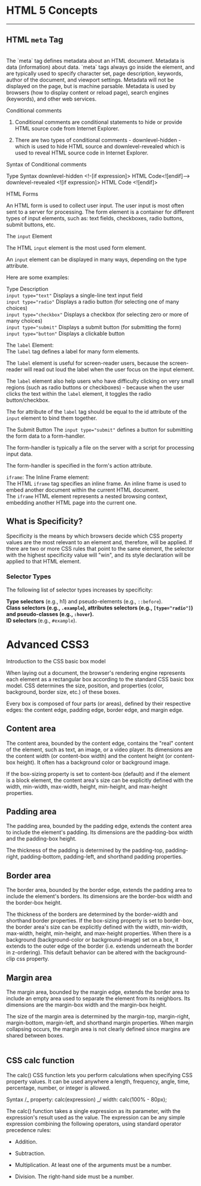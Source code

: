 # HTML 5 Concepts

---

## HTML `meta` Tag

<br>
The `meta` tag defines metadata about an HTML document. Metadata is data (information) about data.
`meta` tags always go inside the <head> element, and are typically used to specify character set, page description, keywords, author of the document, and viewport settings.
Metadata will not be displayed on the page, but is machine parsable.
Metadata is used by browsers (how to display content or reload page), search engines (keywords), and other web services.

Conditional comments

1. Conditional comments are conditional statements to hide or provide HTML source code from Internet Explorer.

2. There are two types of conditional comments - downlevel-hidden - which is used to hide HTML source and downlevel-revealed which is used to reveal HTML source code in Internet Explorer.

Syntax of Conditional comments

Type Syntax
downlevel-hidden <!-[if expression]> HTML Code<![endif]-->
downlevel-revealed <![if expression]> HTML Code <![endif]>

HTML Forms

An HTML form is used to collect user input. The user input is most often sent to a server for processing.
The form element is a container for different types of input elements, such as: text fields, checkboxes, radio buttons, submit buttons, etc.

The `input` Element

The HTML `input` element is the most used form element.

An `input` element can be displayed in many ways, depending on the type attribute.

Here are some examples:

Type Description <br>
`input type="text"` Displays a single-line text input field <br>
`input type="radio"` Displays a radio button (for selecting one of many choices)<br>
`input type="checkbox"` Displays a checkbox (for selecting zero or more of many choices)<br>
`input type="submit"` Displays a submit button (for submitting the form)<br>
`input type="button"` Displays a clickable button<br>

The `label` Element: <br>
The `label` tag defines a label for many form elements.<br>

The `label` element is useful for screen-reader users, because the screen-reader will read out loud the label when the user focus on the input element.<br>

The `label` element also help users who have difficulty clicking on very small regions (such as radio buttons or checkboxes) - because when the user clicks the text within the `label` element, it toggles the radio button/checkbox.<br>

The for attribute of the `label` tag should be equal to the id attribute of the `input` element to bind them together.<br>

The Submit Button
The `input type="submit"` defines a button for submitting the form data to a form-handler.

The form-handler is typically a file on the server with a script for processing input data.

The form-handler is specified in the form's action attribute.

`iframe`: The Inline Frame element: <br>
The HTML `iframe` tag specifies an inline frame. An inline frame is used to embed another document within the current HTML document.<br>
The `iframe` HTML element represents a nested browsing context, embedding another HTML page into the current one.<br>

## What is <strong>Specificity</strong>?

Specificity is the means by which browsers decide which CSS property values are the most relevant to an element and, therefore, will be applied.
If there are two or more CSS rules that point to the same element, the selector with the highest specificity value will "win", and its style declaration will be applied to that HTML element.

### <strong>Selector Types</strong>

The following list of selector types increases by specificity:

<strong>Type selectors</strong> (e.g., h1) and pseudo-elements (e.g., `::before`). <br>
<strong>
Class selectors (e.g., `.example`), attributes selectors (e.g., `[type="radio"]`) and pseudo-classes (e.g., `:hover`). <br>
ID selectors
</strong> (e.g., `#example`). <br>

# Advanced CSS3

Introduction to the CSS basic box model

When laying out a document, the browser's rendering engine represents each element as a rectangular box according to the standard CSS basic box model. CSS determines the size, position, and properties (color, background, border size, etc.) of these boxes.

Every box is composed of four parts (or areas), defined by their respective edges: the content edge, padding edge, border edge, and margin edge.

## Content area

The content area, bounded by the content edge, contains the "real" content of the element, such as text, an image, or a video player. Its dimensions are the content width (or content-box width) and the content height (or content-box height). It often has a background color or background image.

If the box-sizing property is set to content-box (default) and if the element is a block element, the content area's size can be explicitly defined with the width, min-width, max-width, height, min-height, and max-height properties.

## Padding area

The padding area, bounded by the padding edge, extends the content area to include the element's padding. Its dimensions are the padding-box width and the padding-box height.

The thickness of the padding is determined by the padding-top, padding-right, padding-bottom, padding-left, and shorthand padding properties.

## Border area

The border area, bounded by the border edge, extends the padding area to include the element's borders. Its dimensions are the border-box width and the border-box height.

The thickness of the borders are determined by the border-width and shorthand border properties. If the box-sizing property is set to border-box, the border area's size can be explicitly defined with the width, min-width, max-width, height, min-height, and max-height properties. When there is a background (background-color or background-image) set on a box, it extends to the outer edge of the border (i.e. extends underneath the border in z-ordering). This default behavior can be altered with the background-clip css property.

## Margin area

The margin area, bounded by the margin edge, extends the border area to include an empty area used to separate the element from its neighbors. Its dimensions are the margin-box width and the margin-box height.

The size of the margin area is determined by the margin-top, margin-right, margin-bottom, margin-left, and shorthand margin properties. When margin collapsing occurs, the margin area is not clearly defined since margins are shared between boxes.<br><br>

## <strong>CSS calc function</strong>

The calc() CSS function lets you perform calculations when specifying CSS property values. It can be used anywhere a length, frequency, angle, time, percentage, number, or integer is allowed.

Syntax
/_ property: calc(expression) _/
width: calc(100% - 80px);

The calc() function takes a single expression as its parameter, with the expression's result used as the value. The expression can be any simple expression combining the following operators, using standard operator precedence rules:

- Addition.

- Subtraction.

- Multiplication. At least one of the arguments must be a number.

- Division. The right-hand side must be a number.<br><br>
